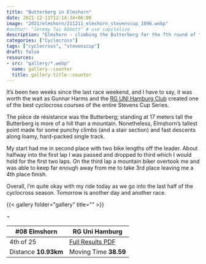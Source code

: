```yaml
---
title: "Butterberg in Elmshorn"
date: 2021-12-11T12:14:34+06:00
image: "2021/elmshorn/211211_elmshorn_stevenscup_1096.webp"
#author: "Jeremy Tai Abbett" # use capitalize
description: "Elmshorn - climbing the Butterberg for the 7th round of the Stevens Cyclocross Cup."
categories: ["Cyclocross"]
tags: ["cyclocross", "stevenscup"]
draft: false
resources: 
- src: "gallery/*.webp"
  name: gallery-:counter
  title: gallery-title-:counter
---
```


It’s been two weeks since the last race weekend, and I have to say, it was worth the wait as Gunnar Harms and the [RG UNI Hamburg Club](https://www.rg-uni-hamburg.de) created one of the best cyclocross courses of the entire Stevens Cup Series.

The pièce de résistance was the Butterberg; standing at 17 meters tall the Butterberg is more of a hill than a mountain. Nonetheless, Elmshorn’s tallest point made for some punchy climbs (and a stair section) and fast descents along loamy, hard-packed single track.

My start had me in second place with two bike lengths off the leader. About halfway into the first lap I was passed and dropped to third which I would hold for the first two laps. On the third lap a mountain biker overtook me and was able to keep far enough away from me to take 3rd place leaving me a 4th place finish.

Overall, I’m quite okay with my ride today as we go into the last half of the cyclocross season. Tomorrow is another day and another race. 

{{< gallery folder="gallery" title="" >}}

 ¬

| #08 Elmshorn| RG Uni Hamburg |
| ----------- | ----------- |
| 4th of 25 | [Full Results PDF](20211211_08_elmshorn_te.pdf) |
| Distance **10.93km** | Moving Time **38.59** |